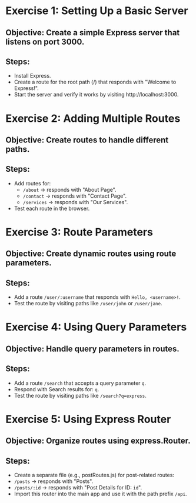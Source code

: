 # Exercise 1: Setting Up a Basic Server
## Objective: Create a simple Express server that listens on port 3000.
## Steps:
- Install Express.
- Create a route for the root path (/) that responds with "Welcome to Express!".
- Start the server and verify it works by visiting http://localhost:3000.

# Exercise 2: Adding Multiple Routes
## Objective: Create routes to handle different paths.
## Steps:
- Add routes for:
  - `/about` -> responds with "About Page".
  - `/contact` -> responds with "Contact Page".
  - `/services` -> responds with "Our Services".
- Test each route in the browser.

# Exercise 3: Route Parameters
## Objective: Create dynamic routes using route parameters.
## Steps:
- Add a route `/user/:username` that responds with `Hello, <username>!`.
- Test the route by visiting paths like `/user/john` or `/user/jane`.

# Exercise 4: Using Query Parameters
## Objective: Handle query parameters in routes.
## Steps:
- Add a route `/search` that accepts a query parameter `q`.
- Respond with Search results for: `q`.
- Test the route by visiting paths like `/search?q=express`.

# Exercise 5: Using Express Router
## Objective: Organize routes using express.Router.
## Steps:
- Create a separate file (e.g., postRoutes.js) for post-related routes:
- `/posts` -> responds with "Posts".
- `/posts/:id` -> responds with "Post Details for ID: `id`".
- Import this router into the main app and use it with the path prefix `/api`.